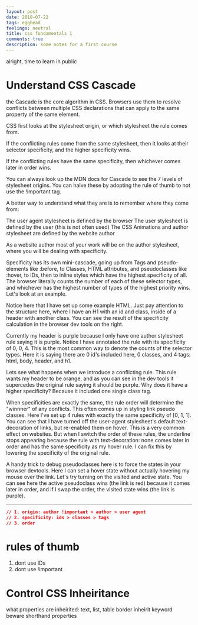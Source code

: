 ```yaml
---
layout: post
date: 2018-07-22
tags: egghead
feelings: neutral
title: css fundamentals 1
comments: true
description: some notes for a first course
---
```


alright, time to learn in public

# Understand CSS Cascade

the Cascade is the core algorithm in CSS. Browsers use them to resolve conflicts between multiple CSS declarations that can apply to the same property of the same element. 

CSS first looks at the stylesheet origin, or which stylesheet the rule comes from.

If the conflicting rules come from the same stylesheet, then it looks at their selector specificity, and the higher specificity wins.

If the conflicting rules have the same specificity, then whichever comes later in order wins.

You can always look up the MDN docs for Cascade to see the 7 levels of stylesheet origins. You can halve these by adopting the rule of thumb to not use the !important tag.

A better way to understand what they are is to remember where they come from:

The user agent stylesheet is defined by the browser
The user stylesheet is defined by the user (this is not often used)
The CSS Animations and author stylesheet are  defined by the website author

As a website author most of your work will be on the author stylesheet, where you will be dealing with specificity.

Specificity has its own mini-cascade, going up from Tags and pseudo-elements like :before, to Classes, HTML attributes, and pseudoclasses like :hover, to IDs, then to inline styles which have the highest specificity of all. The browser literally counts the number of each of these selector types, and whichever has the highest number of types of the highest priority wins. Let's look at an example.

Notice here that I have set up some example HTML. Just pay attention to the structure here, where I have an H1 with an id and class, inside of a header with another class. You can see the result of the specificity calculation in the browser dev tools on the right.

Currently my header is purple because I only have one author stylesheet rule saying it is purple. Notice I have annotated the rule with its specificity of 0, 0, 4. This is the most common way to denote the counts of the selector types. Here it is saying there are 0 id's included here, 0 classes, and 4 tags: html, body, header, and h1.

Lets see what happens when we introduce a conflicting rule. This rule wants my header to be orange, and as you can see in the dev tools it supercedes the original rule saying it should be purple. Why does it have a higher specificity? Because it included one single class tag. 

When specificities are exactly the same, the rule order will determine the "winnner" of any conflicts. This often comes up in styling link pseudo classes. Here I've set up 4 rules with exactly the same specificity of [0, 1, 1]. You can see that I have turned off the user-agent stylesheet's default text-decoration of links, but re-enabled them on hover. This is a very common effect on websites. But when I switch the order of these rules, the underline stops appearing because the rule with text-decoration: none comes later in order and has the same specificity as my hover rule. I can fix this by lowering the specificity of the original rule.

A handy trick to debug pseudoclasses here is to force the states in your browser devtools. Here I can set a hover state without actually hovering my mouse over the link. Let's try turning on the visited and active state. You can see here the active pseudoclass wins (the link is red) because it comes later in order, and if I swap the order, the visited state wins (the link is purple).

---

```css
// 1. origin: author !important > author > user agent
// 2. specificity: ids > classes > tags
// 3. order
```

# rules of thumb

1. dont use IDs
2. dont use !important

# Control CSS Inheiritance

what properties are inheirited: text, list, table border
inheirit keyword
beware shorthand properties
